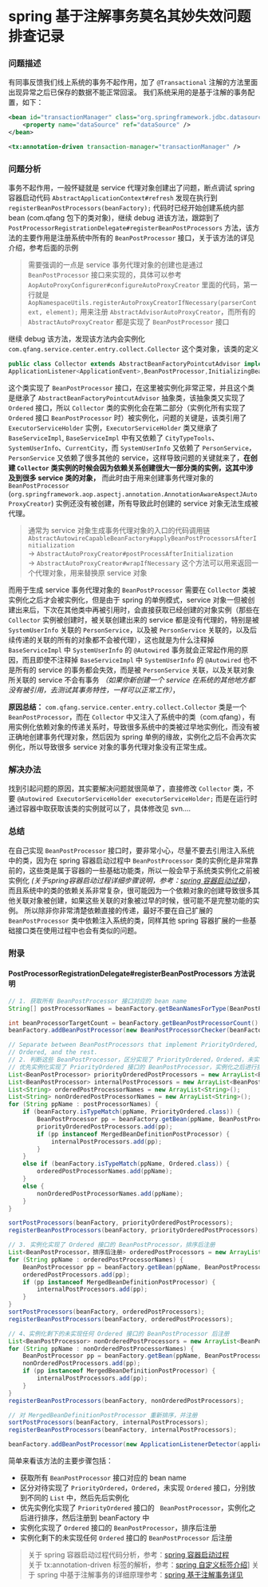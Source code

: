 # spring 基于注解事务莫名其妙失效问题排查记录


### 问题描述
有同事反馈我们线上系统的事务不起作用，加了 `@Transactional` 注解的方法里面出现异常之后已保存的数据不能正常回滚。
我们系统采用的是基于注解的事务配置，如下：
``` xml
<bean id="transactionManager" class="org.springframework.jdbc.datasource.DataSourceTransactionManager">
	<property name="dataSource" ref="dataSource" />
</bean>

<tx:annotation-driven transaction-manager="transactionManager" />
```

### 问题分析
事务不起作用，一般怀疑就是 service 代理对象创建出了问题，断点调试 spring 容器启动代码 `AbstractApplicationContext#refresh` 发现在执行到 `registerBeanPostProcessors(beanFactory);` 代码时已经开始创建系统内部 bean (com.qfang 包下的类对象)，继续 debug 进该方法，跟踪到了 `PostProcessorRegistrationDelegate#registerBeanPostProcessors` 方法，该方法的主要作用是注册系统中所有的 `BeanPostProcessor` 接口，关于该方法的详见介绍，参考后面的示例

> 需要强调的一点是 service 事务代理对象的创建也是通过 `BeanPostProcessor` 接口来实现的，具体可以参考 `AopAutoProxyConfigurer#configureAutoProxyCreator` 里面的代码，第一行就是  `AopNamespaceUtils.registerAutoProxyCreatorIfNecessary(parserContext, element);` 用来注册 `AbstractAdvisorAutoProxyCreator`，而所有的 `AbstractAutoProxyCreator` 都是实现了 `BeanPostProcessor` 接口  

继续 debug 该方法，发现该方法内会实例化 `com.qfang.service.center.entry.collect.Collector` 这个类对象，该类的定义
``` java
public class Collector extends AbstractBeanFactoryPointcutAdvisor implements
ApplicationListener<ApplicationEvent>,BeanPostProcessor,InitializingBean {}
```

这个类实现了 `BeanPostProcessor` 接口，在这里被实例化非常正常，并且这个类是继承了 `AbstractBeanFactoryPointcutAdvisor` 抽象类，该抽象类又实现了 `Ordered` 接口，所以 `Collector` 类的实例化会在第二部分（实例化所有实现了 `Ordered` 接口 `BeanPostProcessor` 时）被实例化，问题的关键是，该类引用了 `ExecutorServiceHolder` 实例，`ExecutorServiceHolder` 类又继承了 `BaseServiceImpl`, `BaseServiceImpl` 中有又依赖了 `CityTypeTools`、`SystemUserInfo`、`CurrentCity`，而 `SystemUserInfo` 又依赖了 `PersonService`，`PersonService` 又依赖了很多其他的 service，这样导致问题的关键就来了，**在创建 `Collector` 类实例的时候会因为依赖关系创建很大一部分类的实例，这其中涉及到很多 service 类的对象，** 而此时由于用来创建事务代理对象的 `BeanPostProcessor` (`org.springframework.aop.aspectj.annotation.AnnotationAwareAspectJAutoProxyCreator`) 实例还没有被创建，所有导致此时创建的 service 对象无法生成被代理。
> 通常为 service 对象生成事务代理对象的入口的代码调用链 `AbstractAutowireCapableBeanFactory#applyBeanPostProcessorsAfterInitialization`   
-> `AbstractAutoProxyCreator#postProcessAfterInitialization`   
-> `AbstractAutoProxyCreator#wrapIfNecessary` 这个方法可以用来返回一个代理对象，用来替换原 service 对象

而用于生成 service 事务代理对象的 `BeanPostProcessor` 需要在 `Collector` 类被实例化之后才会被实例化，但是由于 spring 的单例模式，service 对象一但被创建出来后，下次在其他类中再被引用时，会直接获取已经创建的对象实例（那些在 `Collector` 实例被创建时，被关联创建出来的 service 都是没有代理的，特别是被 `SystemUserInfo` 关联的 `PersonService`，以及被 `PersonService` 关联的，以及后续传递的关联的所有的对象都不会被代理），这也就是为什么注释掉 `BaseServiceImpl` 中 `SystemUserInfo` 的 `@Autowired` 事务就会正常起作用的原因，而且即使不注释掉 `BaseServiceImpl` 中 `SystemUserInfo` 的 `@Autowired` 也不是所有的 service 的事务都会失效，而是被 `PersonService` 关联，以及关联对象所关联的 service 不会有事务 *（如果你新创建一个 service 在系统的其他地方都没有被引用，去测试其事务特性，一样可以正常工作）*，

**原因总结：**
`com.qfang.service.center.entry.collect.Collector` 类是一个 `BeanPostProcessor`，而在 `Collector` 中又注入了系统中的类（com.qfang），有用实例化依赖对象的传递关系时，导致很多系统中的类被过早地实例化，而没有被正确地创建事务代理对象，然后因为 spring 单例的缘故，实例化之后不会再次实例化，所以导致很多 service 对象的事务代理对象没有正常生成。

### 解决办法
找到引起问题的原因，其实要解决问题就很简单了，直接修改 `Collector` 类，不要 `@Autowired ExecutorServiceHolder executorServiceHolder;` 而是在运行时通过容器中取获取该类的实例就可以了，具体修改见 svn....


### 总结
在自己实现 `BeanPostProcessor` 接口时，要非常小心，尽量不要去引用注入系统中的类，因为在 spring 容器启动过程中 `BeanPostProcessor` 类的实例化是非常靠前的，这些类是属于容器的一些基础功能类，所以一般会早于系统类实例化之前被实例化 *(关于spring容器启动过程详细步骤说明，参考：[spring 容器启动过程](../ch1-ioc/spring容器启动过程.md))*，而且系统中的类的依赖关系非常复杂，很可能因为一个依赖对象的创建导致很多其他关联对象被创建，如果这些关联的对象被过早的时候，很可能不是完整功能的实例。
所以除非你非常清楚依赖直接的传递，最好不要在自己扩展的 `BeanPostProcessor` 类中依赖注入系统的类，同样其他 spring 容器扩展的一些基础接口类在使用过程中也会有类似的问题。


### 附录
#### PostProcessorRegistrationDelegate#registerBeanPostProcessors 方法说明
``` java
// 1. 获取所有 BeanPostProcessor 接口对应的 bean name
String[] postProcessorNames = beanFactory.getBeanNamesForType(BeanPostProcessor.class, true, false);

int beanProcessorTargetCount = beanFactory.getBeanPostProcessorCount() + 1 + postProcessorNames.length;
beanFactory.addBeanPostProcessor(new BeanPostProcessorChecker(beanFactory, beanProcessorTargetCount));

// Separate between BeanPostProcessors that implement PriorityOrdered,
// Ordered, and the rest.
// 2. 判断这些 BeanPostProcessor，区分实现了 PriorityOrdered，Ordered，未实现 Ordered 接口，分别放到不同的 List 中
// 优先实例化实现了 PriorityOrdered 接口的 BeanPostProcessor，实例化之后进行排序，然后注册到 beanFactory 中
List<BeanPostProcessor> priorityOrderedPostProcessors = new ArrayList<BeanPostProcessor>();
List<BeanPostProcessor> internalPostProcessors = new ArrayList<BeanPostProcessor>();
List<String> orderedPostProcessorNames = new ArrayList<String>();
List<String> nonOrderedPostProcessorNames = new ArrayList<String>();
for (String ppName : postProcessorNames) {
	if (beanFactory.isTypeMatch(ppName, PriorityOrdered.class)) {
		BeanPostProcessor pp = beanFactory.getBean(ppName, BeanPostProcessor.class);
		priorityOrderedPostProcessors.add(pp);
		if (pp instanceof MergedBeanDefinitionPostProcessor) {
			internalPostProcessors.add(pp);
		}
	}
	else if (beanFactory.isTypeMatch(ppName, Ordered.class)) {
		orderedPostProcessorNames.add(ppName);
	}
	else {
		nonOrderedPostProcessorNames.add(ppName);
	}
}

sortPostProcessors(beanFactory, priorityOrderedPostProcessors);
registerBeanPostProcessors(beanFactory, priorityOrderedPostProcessors);

// 3. 实例化实现了 Ordered 接口的 BeanPostProcessor，排序后注册
List<BeanPostProcessor，排序后注册> orderedPostProcessors = new ArrayList<BeanPostProcessor>();
for (String ppName : orderedPostProcessorNames) {
	BeanPostProcessor pp = beanFactory.getBean(ppName, BeanPostProcessor.class);
	orderedPostProcessors.add(pp);
	if (pp instanceof MergedBeanDefinitionPostProcessor) {
		internalPostProcessors.add(pp);
	}
}
sortPostProcessors(beanFactory, orderedPostProcessors);
registerBeanPostProcessors(beanFactory, orderedPostProcessors);

// 4、实例化剩下的未实现任何 Ordered 接口的 BeanPostProcessor 后注册
List<BeanPostProcessor> nonOrderedPostProcessors = new ArrayList<BeanPostProcessor>();
for (String ppName : nonOrderedPostProcessorNames) {
	BeanPostProcessor pp = beanFactory.getBean(ppName, BeanPostProcessor.class);
	nonOrderedPostProcessors.add(pp);
	if (pp instanceof MergedBeanDefinitionPostProcessor) {
		internalPostProcessors.add(pp);
	}
}
registerBeanPostProcessors(beanFactory, nonOrderedPostProcessors);

// 对 MergedBeanDefinitionPostProcessor 重新排序，并注册
sortPostProcessors(beanFactory, internalPostProcessors);
registerBeanPostProcessors(beanFactory, internalPostProcessors);

beanFactory.addBeanPostProcessor(new ApplicationListenerDetector(applicationContext));
```

简单来看该方法的主要步骤包括：
- 获取所有 `BeanPostProcessor` 接口对应的 bean name
- 区分对待实现了 `PriorityOrdered`，`Ordered`，未实现 `Ordered` 接口，分别放到不同的 `List` 中，然后先后实例化
- 优先实例化实现了 `PriorityOrdered` 接口的 ` BeanPostProcessor`，实例化之后进行排序，然后注册到 beanFactory 中
- 实例化实现了 `Ordered` 接口的 `BeanPostProcessor`，排序后注册
- 实例化剩下的未实现任何 `Ordered` 接口的 `BeanPostProcessor` 后注册



> 关于 spring 容器启动过程代码分析，参考：[spring 容器启动过程](../ch1-ioc/spring容器启动过程.md)  
> 关于 tx:annotation-driven 标签的解析，参考：[spring 自定义标签介绍](../ch1-ioc/spring自定义标签介绍.md)]
> 关于 spring 中基于注解事务的详细原理参考：[spring 基于注解事务详见](../ch2-aop\spring基于注解事务.md)
